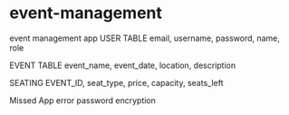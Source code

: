 # event-management
event management app
USER TABLE
email, username, password, name, role

EVENT TABLE
event_name, event_date, location, description

SEATING
EVENT_ID, seat_type, price, capacity, seats_left

Missed
App error
password encryption
